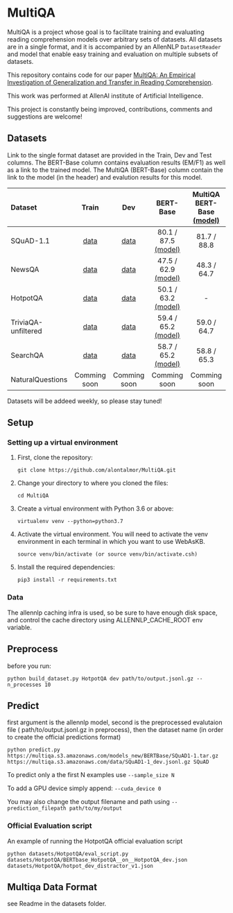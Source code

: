 # MultiQA

MultiQA is a project whose goal is to facilitate training and evaluating reading
comprehension models over arbitrary sets of datasets.
All datasets are in a single format, and it is accompanied by
an AllenNLP `DatasetReader` and model that enable easy training and evaluation
on multiple subsets of datasets.

This repository contains code for our paper [MultiQA: An Empirical Investigation of Generalization and Transfer in Reading Comprehension](https://arxiv.org/abs/1905.13453).

This work was performed at AllenAI institute of Artificial Intelligence.   

This project is constantly being improved, contributions, comments and suggestions are welcome!


## Datasets

Link to the single format dataset are provided in the Train, Dev and Test columns.
The BERT-Base column contains evaluation results (EM/F1) as well as a link to the trained model. 
The MultiQA (BERT-Base) column contain the link to the model (in the header) and evalution results for this model. 

| Dataset | Train | Dev | BERT-Base | MultiQA BERT-Base [(model)](https://multiqa.s3.amazonaws.com/models_new/BERTBase/SQuAD1-1_HotpotQA_NewsQA_TriviaQA_unfiltered_SearchQA__full.tar.gz)|
| :----- | :-----:|  :------------------: | :------------------: |  :------------------: |
| SQuAD-1.1 | [data](https://multiqa.s3.amazonaws.com/data/SQuAD1-1_train.jsonl.gz) | [data](https://multiqa.s3.amazonaws.com/data/SQuAD1-1_dev.jsonl.gz) | 80.1 / 87.5 [(model)](https://multiqa.s3.amazonaws.com/models_new/BERTBase/SQuAD1-1.tar.gz) | 81.7 / 88.8 |
| NewsQA | [data](https://multiqa.s3.amazonaws.com/data/NewsQA_train.jsonl.gz) | [data](https://multiqa.s3.amazonaws.com/data/NewsQA_dev.jsonl.gz) | 47.5 / 62.9 [(model)](https://multiqa.s3.amazonaws.com/models_new/BERTBase/NewsQA.tar.gz) | 48.3 / 64.7 |
| HotpotQA | [data](https://multiqa.s3.amazonaws.com/data/HotpotQA_train.jsonl.gz) | [data](https://multiqa.s3.amazonaws.com/data/HotpotQA_dev.jsonl.gz) | 50.1 / 63.2 [(model)](https://multiqa.s3.amazonaws.com/models_new/BERTBase/HotpotQA.tar.gz) | - |
| TriviaQA-unfiltered | [data](https://multiqa.s3.amazonaws.com/data/TriviaQA_unfiltered_train.jsonl.gz) | [data](https://multiqa.s3.amazonaws.com/data/TriviaQA_unfiltered_dev.jsonl.gz) | 59.4 / 65.2 [(model)](https://multiqa.s3.amazonaws.com/models_new/BERTBase/TriviaQA_unfiltered.tar.gz) | 59.0 / 64.7 |
| SearchQA | [data](https://multiqa.s3.amazonaws.com/data/SearchQA_train.jsonl.gz) | [data](https://multiqa.s3.amazonaws.com/data/SearchQA_dev.jsonl.gz) | 58.7 / 65.2 [(model)](https://multiqa.s3.amazonaws.com/models_new/BERTBase/SearchQA.tar.gz) | 58.8 / 65.3 |
| NaturalQuestions | Comming soon | Comming soon | Comming soon | Comming soon |

Datasets will be addeed weekly, so please stay tuned!
 
 
## Setup

### Setting up a virtual environment

1.  First, clone the repository:

    ```
    git clone https://github.com/alontalmor/MultiQA.git
    ```

2.  Change your directory to where you cloned the files:

    ```
    cd MultiQA
    ```

3.  Create a virtual environment with Python 3.6 or above:

    ```
    virtualenv venv --python=python3.7
    ```

4.  Activate the virtual environment. You will need to activate the venv environment in each terminal in which you want to use WebAsKB.

    ```
    source venv/bin/activate (or source venv/bin/activate.csh)
    ```
5.  Install the required dependencies:

    ```
    pip3 install -r requirements.txt
    ```

### Data

The allennlp caching infra is used, so be sure to have enough disk space, and control the cache directory using ALLENNLP_CACHE_ROOT env variable.

## Preprocess
    
   before you run: 
   
  `python build_dataset.py HotpotQA dev path/to/output.jsonl.gz --n_processes 10`


## Predict

first argument is the allennlp model, second is the preprocessed evalutaion file ( path/to/output.jsonl.gz in preprocess), then the dataset name (in order to create the official predictions format)

 `python predict.py https://multiqa.s3.amazonaws.com/models_new/BERTBase/SQuAD1-1.tar.gz  https://multiqa.s3.amazonaws.com/data/SQuAD1-1_dev.jsonl.gz SQuAD`
 
 To predict only a the first N examples use `--sample_size N`
 
 To add a GPU device simply append: `--cuda_device 0`
 
 You may also change the output filename and path using `--prediction_filepath path/to/my/output`
 
 ###  Official Evaluation script 
 An example of running the HotpotQA official evaluation script 
 
 `python datasets/HotpotQA/eval_script.py datasets/HotpotQA/BERTbase_HotpotQA__on__HotpotQA_dev.json datasets/HotpotQA/hotpot_dev_distractor_v1.json`
 
## Multiqa Data Format
see Readme in the datasets folder.





